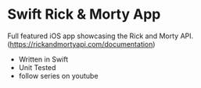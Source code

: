 # Swift Rick & Morty App
Full featured iOS app showcasing the Rick and Morty API.
(https://rickandmortyapi.com/documentation)
- Written in Swift
- Unit Tested
- follow series on youtube
